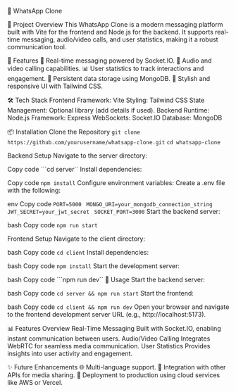 📱 WhatsApp Clone

🌟 Project Overview
This WhatsApp Clone is a modern messaging platform built with Vite for the frontend and Node.js for the backend. It supports real-time messaging, audio/video calls, and user statistics, making it a robust communication tool.

🚀 Features
📧 Real-time messaging powered by Socket.IO.
🎥 Audio and video calling capabilities.
📊 User statistics to track interactions and engagement.
💾 Persistent data storage using MongoDB.
🎨 Stylish and responsive UI with Tailwind CSS.



🛠️ Tech Stack
        Frontend
        Framework: Vite
        Styling: Tailwind CSS
        State Management: Optional library (add details if used).
Backend
        Runtime: Node.js
        Framework: Express
        WebSockets: Socket.IO
        Database: MongoDB


📦 Installation
Clone the Repository
```git clone https://github.com/yourusername/whatsapp-clone.git```
```cd whatsapp-clone ```


Backend Setup
Navigate to the server directory:


Copy code
```cd server``
Install dependencies:

Copy code
```npm install```
Configure environment variables:
Create a .env file with the following:

env
Copy code
   ``` PORT=5000  ```
   ``` MONGO_URI=your_mongodb_connection_string  ```
   ``` JWT_SECRET=your_jwt_secret  ```
   ``` SOCKET_PORT=3000 ```
Start the backend server:

bash
Copy code
```npm run start```

Frontend Setup
Navigate to the client directory:

bash
Copy code
```cd client```
Install dependencies:

bash
Copy code
```npm install```
Start the development server:

bash
Copy code
```npm run dev``
📄 Usage
Start the backend server:

bash
Copy code
```cd server && npm run start```
Start the frontend:

bash
Copy code
```cd client && npm run dev```
Open your browser and navigate to the frontend development server URL (e.g., http://localhost:5173).

📊 Features Overview
      Real-Time Messaging
      Built with Socket.IO, enabling instant communication between users.
      Audio/Video Calling
      Integrates WebRTC for seamless media communication.
      User Statistics
      Provides insights into user activity and engagement.


✨ Future Enhancements
    🌐 Multi-language support.
    🧩 Integration with other APIs for media sharing.
    🚀 Deployment to production using cloud services like AWS or Vercel.

